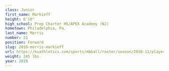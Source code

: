 ```yaml
---
class: Junior
first_name: Markieff
height: 6'10"
high_school: Prep Charter HS/APEX Academy (NJ)
hometown: Philadelphia, Pa.
last_name: Morris
number: 21
position: Forward
slug: 2010-morris-markieff
url: https://kuathletics.com/sports/mbball/roster/season/2010-11/player/markieff-morris/
weight: 245 lbs.
year: 2010
---
```

